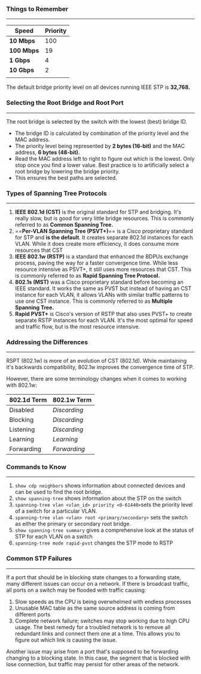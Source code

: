
### Things to Remember
---

| **Speed**    | Priority |
| ------------ | -------- |
| **10 Mbps**  | 100      |
| **100 Mbps** | 19       |
| **1 Gbps**   | 4        |
| **10 Gbps**  | 2        |
|              |          |
The default bridge priority level on all devices running IEEE STP is **32,768.**

### Selecting the Root Bridge and Root Port
---
The root bridge is selected by the switch with the lowest (best) bridge ID.
- The bridge ID is calculated by combination of the priority level and the MAC address. 
- The priority level being represented by **2 bytes (16-bit)** and the MAC address, **6 bytes (48-bit).**
- Read the MAC address left to right to figure out which is the lowest. Only stop once you find a lower value.
Best practice is to artificially select a root bridge by lowering the bridge priority.
- This ensures the best paths are selected.


### Types of Spanning Tree Protocols
---
1. **IEEE 802.1d (CST)** is the original standard for STP and bridging. It's really slow, but is good for very little bridge resources. This is commonly referred to as **Common Spanning Tree.**
2. ==**Per-VLAN Spanning Tree (PSVT+)**== is a Cisco proprietary standard for STP and **is the default**. It creates separate 802.1d instances for each VLAN. While it does create more efficiency, it does consume more resources that CST
3. **IEEE 802.1w (RSTP)** is a standard that enhanced the BDPUs exchange process, paving the way for a faster convergence time. While less resource intensive as PSVT+, it still uses more resources that CST. This is commonly referred to as **Rapid Spanning Tree Protocol.**
4. **802.1s (MST)** was a Cisco proprietary standard before becoming an IEEE standard. It works the same as PVST but instead of having an CST instance for each VLAN, it allows VLANs with similar traffic patterns to use one CST instance. This is commonly referred to as **Multiple Spanning Tree.**
5. **Rapid PVST+** is Cisco's version of RSTP that also uses PVST+ to create separate RSTP instances for each VLAN. It's the most optimal for speed and traffic flow, but is the most resource intensive.

### Addressing the Differences 
---
RSPT (802.1w) is more of an evolution of CST (802.1d). While maintaining it's backwards compatibility, 802.1w improves the convergence time of STP. 

However, there are some terminology changes when it comes to working with 802.1w:

| **802.1d Term** | **802.1w Term** |
| --------------- | --------------- |
| Disabled        | *Discarding*      |
| Blocking        | *Discarding*      |
| Listening       | *Discarding*      |
| Learning        | *Learning*        |
| Forwarding      | *Forwarding*      |
### Commands to Know
---
1. `show cdp neighbors` shows information about connected devices and can be used to find the root bridge.
2. `show spanning-tree` shows information about the STP on the switch
3. `spanning-tree vlan <vlan_id> priority <0-61440>`sets the priority level of a switch for a particular VLAN. 
4. `spanning-tree vlan <vlan> root <primary/secondary>` sets the switch as either the primary or secondary root bridge.
5. `show spanning-tree summary` gives a comprehensive look at the status of STP for each VLAN on a switch
6. `spanning-tree mode rapid-pvst` changes the STP mode to RSTP

### Common STP Failures
---
If a port that should be in blocking state changes to a forwarding state, many different issues can occur on a network. If there is broadcast traffic, all ports on a switch may be flooded with traffic causing: 
1. Slow speeds as the CPU is being overwhelmed with endless processes
2. Unusable MAC table as the same source address is coming from different ports
3. Complete network failure; switches may stop working due to high CPU usage. 
The best remedy for a troubled network is to remove all redundant links and connect them one at a time. This allows you to figure out which link is causing the issue. 

Another issue may arise from a port that's supposed to be forwarding changing to a blocking state. In this case, the segment that is blocked with lose connection, but traffic may persist for other areas of the network. 